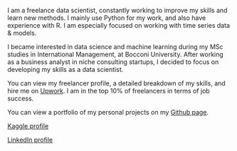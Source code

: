 I am a freelance data scientist, constantly working to improve my skills and learn new methods. I mainly use Python for my work, and also have experience with R. I am especially focused on working with time series data & models.

I became interested in data science and machine learning during my MSc studies in International Management, at Bocconi University.
After working as a business analyst in niche consulting startups, I decided to focus on developing my skills as a data scientist.

You can view my freelancer profile, a detailed breakdown of my skills, and hire me on [Upwork](https://www.upwork.com/freelancers/~01756762460f175190?s=1110580759050571776). I am in the top 10% of freelancers in terms of job success. 

You can view a portfolio of my personal projects on my [Github page](https://ahmetzamanis.github.io/).

[Kaggle profile](https://www.kaggle.com/ahmetzamanis)

[LinkedIn profile](https://www.linkedin.com/in/ahmetzamanis/)

<!---
AhmetZamanis/AhmetZamanis is a ✨ special ✨ repository because its `README.md` (this file) appears on your GitHub profile.
You can click the Preview link to take a look at your changes.
--->
